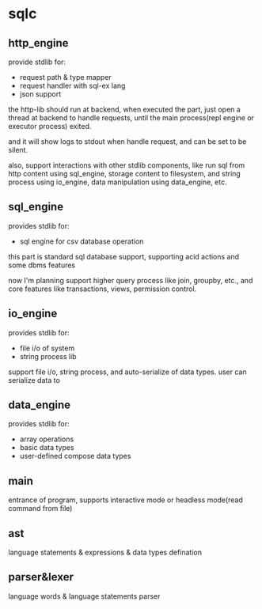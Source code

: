 # sqlc

## http_engine

provide stdlib for:

- request path & type mapper
- request handler with sql-ex lang
- json support

the http-lib should run at backend, when executed the part, just open a thread at backend to handle requests, until the main process(repl engine or executor process) exited. 

and it will show logs to stdout when handle request, and can be set to be silent.

also, support interactions with other stdlib components, like run sql from http content using sql_engine, 
storage content to filesystem, and string process using io_engine, data manipulation using data_engine, etc.

## sql_engine

provides stdlib for:

- sql engine for csv database operation

this part is standard sql database support, supporting acid actions and some dbms features

now I'm planning support higher query process like join, groupby, etc., and core features 
like transactions, views, permission control.

## io_engine

provides stdlib for:

- file i/o of system
- string process lib

support file i/o, string process, and auto-serialize of data types. user can serialize data to 

## data_engine

provides stdlib for:

- array operations
- basic data types
- user-defined compose data types

## main

entrance of program, supports interactive mode or headless mode(read command from file)

## ast

language statements & expressions & data types defination

## parser&lexer

language words & language statements parser
